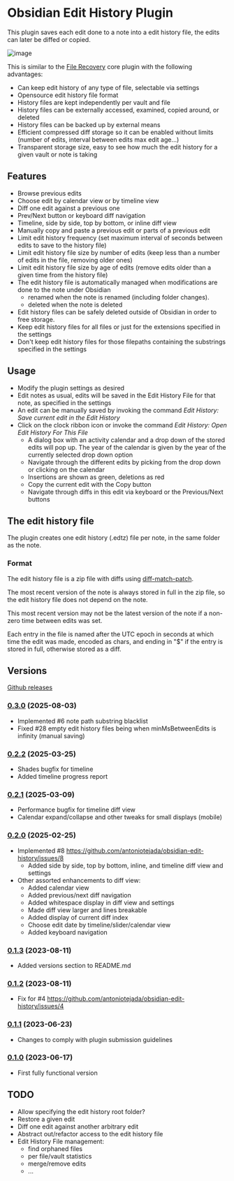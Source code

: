 # Obsidian Edit History Plugin

This plugin saves each edit done to a note into a edit history file, the edits can later be diffed or copied.

![image](https://github.com/user-attachments/assets/e02be307-6945-46af-a8c0-02adbc48212d)

This is similar to the [File Recovery](https://help.obsidian.md/Plugins/File+recovery) core plugin with the following advantages:
- Can keep edit history of any type of file, selectable via settings
- Opensource edit history file format
- History files are kept independently per vault and file
- History files can be externally accessed, examined, copied around, or deleted
- History files can be backed up by external means
- Efficient compressed diff storage so it can be enabled without limits (number of edits, interval between edits max edit age...)
- Transparent storage size, easy to see how much the edit history for a given vault or note is taking

## Features

- Browse previous edits
- Choose edit by calendar view or by timeline view
- Diff one edit against a previous one
- Prev/Next button or keyboard diff navigation
- Timeline, side by side, top by bottom, or inline diff view
- Manually copy and paste a previous edit or parts of a previous edit
- Limit edit history frequency (set maximum interval of seconds between edits to save to the history file)
- Limit edit history file size by number of edits (keep less than a number of edits in the file, removing older ones)
- Limit edit history file size by age of edits (remove edits older than a given time from the history file)
- The edit history file is automatically managed when modifications are done to the note under Obsidian
  - renamed when the note is renamed (including folder changes).
  - deleted when the note is deleted
- Edit history files can be safely deleted outside of Obsidian in order to free storage.
- Keep edit history files for all files or just for the extensions specified in the settings
- Don't keep edit history files for those filepaths containing the substrings specified in the settings


## Usage

- Modify the plugin settings as desired
- Edit notes as usual, edits will be saved in the Edit History File for that note, as specified in the settings
- An edit can be manually saved by invoking the command *Edit History: Save current edit in the Edit History*
- Click on the clock ribbon icon or invoke the command *Edit History: Open Edit History For This File*
  - A dialog box with an activity calendar and a drop down of the stored edits will pop up. The year of the calendar is given by the year of the currently selected drop down option
  - Navigate through the different edits by picking from the drop down or clicking on the calendar
  - Insertions are shown as green, deletions as red
  - Copy the current edit with the Copy button
  - Navigate through diffs in this edit via keyboard or the Previous/Next buttons

## The edit history file

The plugin creates one edit history (.edtz) file per note, in the same folder as the note. 

### Format

The edit history file is a zip file with diffs using [diff-match-patch](https://github.com/google/diff-match-patch).

The most recent version of the note is always stored in full in the zip file, so the edit history file does not depend on the note.

This most recent version may not be the latest version of the note if a non-zero time between edits was set.

Each entry in the file is named after the UTC epoch in seconds at which time the edit was made, encoded as chars, and ending in "$" if the entry is stored in full, otherwise stored as a diff.

## Versions

[Github releases](https://github.com/antoniotejada/obsidian-edit-history/releases)

### [0.3.0](https://github.com/antoniotejada/obsidian-edit-history/releases/tag/0.3.0) (2025-08-03)
- Implemented #6 note path substring blacklist
- Fixed #28 empty edit history files being when minMsBetweenEdits is infinity (manual saving)

### [0.2.2](https://github.com/antoniotejada/obsidian-edit-history/releases/tag/0.2.2) (2025-03-25)
- Shades bugfix for timeline
- Added timeline progress report

### [0.2.1](https://github.com/antoniotejada/obsidian-edit-history/releases/tag/0.2.1) (2025-03-09)
- Performance bugfix for timeline diff view
- Calendar expand/collapse and other tweaks for small displays (mobile)

### [0.2.0](https://github.com/antoniotejada/obsidian-edit-history/releases/tag/0.2.0) (2025-02-25)
- Implemented #8 https://github.com/antoniotejada/obsidian-edit-history/issues/8
  - Added side by side, top by bottom, inline, and timeline diff view and settings
- Other assorted enhancements to diff view:
  - Added calendar view
  - Added previous/next diff navigation
  - Added whitespace display in diff view and settings
  - Made diff view larger and lines breakable
  - Added display of current diff index
  - Choose edit date by timeline/slider/calendar view
  - Added keyboard navigation

### [0.1.3](https://github.com/antoniotejada/obsidian-edit-history/releases/tag/0.1.3) (2023-08-11)
- Added versions section to README.md

### [0.1.2](https://github.com/antoniotejada/obsidian-edit-history/releases/tag/0.1.2) (2023-08-11)
- Fix for #4 https://github.com/antoniotejada/obsidian-edit-history/issues/4

### [0.1.1](https://github.com/antoniotejada/obsidian-edit-history/releases/tag/0.1.1) (2023-06-23)
- Changes to comply with plugin submission guidelines

### [0.1.0](https://github.com/antoniotejada/obsidian-edit-history/releases/tag/0.1.2) (2023-06-17)
- First fully functional version

## TODO
- Allow specifying the edit history root folder?
- Restore a given edit
- Diff one edit against another arbitrary edit
- Abstract out/refactor access to the edit history file
- Edit History File management:
  - find orphaned files
  - per file/vault statistics
  - merge/remove edits
  - ...
